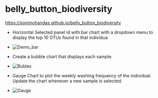 # belly_button_biodiversity
https://sonimohandas.github.io/belly_button_biodiversity

* Horizontal Selected panel id with bar chart with a dropdown menu to display the top 10 OTUs found in that individua
* ![Demo_bar](https://user-images.githubusercontent.com/83611005/132964670-ec795b1d-3ffb-4593-902a-c330dec91954.png)

* Create a bubble chart that displays each sample.
* ![Bubles](https://user-images.githubusercontent.com/83611005/132965388-24577660-2c8a-47f1-bcb0-f0fc4a26cba3.png)

*  Gauge Chart to plot the weekly washing frequency of the individual. Update the chart whenever a new sample is selected.
*  ![Gauge](https://user-images.githubusercontent.com/83611005/132965772-49a7ae23-5624-4397-9686-2d2353bc36eb.png)
